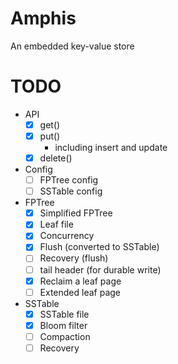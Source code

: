 # Amphis
An embedded key-value store

# TODO
- API
  - [x] get()
  - [x] put()
    - including insert and update
  - [x] delete()

- Config
  - [ ] FPTree config
  - [ ] SSTable config

- FPTree
  - [x] Simplified FPTree
  - [x] Leaf file
  - [x] Concurrency
  - [x] Flush (converted to SSTable)
  - [ ] Recovery (flush)
  - [ ] tail header (for durable write)
  - [x] Reclaim a leaf page
  - [ ] Extended leaf page

- SSTable
  - [x] SSTable file
  - [x] Bloom filter
  - [ ] Compaction
  - [ ] Recovery
